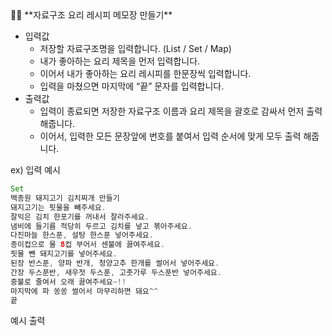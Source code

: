 <aside>
💁‍♀️ **자료구조 요리 레시피 메모장 만들기**

- 입력값
    - 저장할 자료구조명을 입력합니다. (List / Set / Map)
    - 내가 좋아하는 요리 제목을 먼저 입력합니다.
    - 이어서 내가 좋아하는 요리 레시피를 한문장씩 입력합니다.
    - 입력을 마쳤으면 마지막에 “끝” 문자를 입력합니다.
- 출력값
    - 입력이 종료되면 저장한 자료구조 이름과 요리 제목을 괄호로 감싸서 먼저 출력 해줍니다.
    - 이어서, 입력한 모든 문장앞에 번호를 붙여서 입력 순서에 맞게 모두 출력 해줍니다.

ex) 입력 예시

```java
Set
백종원 돼지고기 김치찌개 만들기
돼지고기는 핏물을 빼주세요.
잘익은 김치 한포기를 꺼내서 잘라주세요.
냄비에 들기름 적당히 두르고 김치를 넣고 볶아주세요.
다진마늘 한스푼, 설탕 한스푼 넣어주세요.
종이컵으로 물 8컵 부어서 센불에 끓여주세요.
핏물 뺀 돼지고기를 넣어주세요.
된장 반스푼, 양파 반개, 청양고추 한개를 썰어서 넣어주세요.
간장 두스푼반, 새우젓 두스푼, 고춧가루 두스푼반 넣어주세요.
중불로 줄여서 오래 끓여주세요~!!	
마지막에 파 쏭쏭 썰어서 마무리하면 돼요^^
끝
```

예시 출력

</aside>
